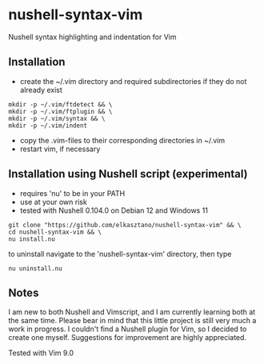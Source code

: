 # nushell-syntax-vim
Nushell syntax highlighting and indentation for Vim

## Installation
* create the ~/.vim directory and required subdirectories if they do not already exist
```
mkdir -p ~/.vim/ftdetect && \
mkdir -p ~/.vim/ftplugin && \
mkdir -p ~/.vim/syntax && \
mkdir -p ~/.vim/indent
```

* copy the .vim-files to their corresponding directories in ~/.vim
* restart vim, if necessary

## Installation using Nushell script (experimental)
* requires 'nu' to be in your PATH
* use at your own risk
* tested with Nushell 0.104.0 on Debian 12 and Windows 11

```
git clone "https://github.com/elkasztano/nushell-syntax-vim" && \
cd nushell-syntax-vim && \
nu install.nu
```

to uninstall navigate to the 'nushell-syntax-vim' directory, then type
```
nu uninstall.nu
```

## Notes
I am new to both Nushell and Vimscript, and I am currently learning both at the same time. Please bear in mind that this little project is still very much a work in progress. I couldn't find a Nushell plugin for Vim, so I decided to create one myself.
Suggestions for improvement are highly appreciated.

Tested with Vim 9.0
